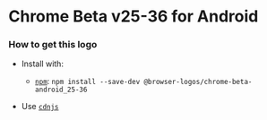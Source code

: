 # Chrome Beta v25-36 for Android

### How to get this logo

* Install with:
  * [`npm`](https://www.npmjs.com/): `npm install --save-dev @browser-logos/chrome-beta-android_25-36`

* Use [`cdnjs`](https://cdnjs.com/libraries/browser-logos)
